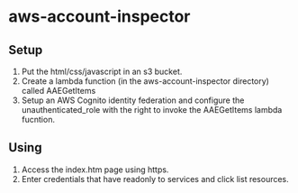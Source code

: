# aws-account-inspector
## Setup
1. Put the html/css/javascript in an s3 bucket.
2. Create a lambda function (in the aws-account-inspector directory) called AAEGetItems
3. Setup an AWS Cognito identity federation and configure the unauthenticated_role with the right to invoke the AAEGetItems lambda fucntion.

## Using
1. Access the index.htm page using https.
2. Enter credentials that have readonly to services and click list resources. 
